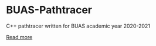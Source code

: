 # BUAS-Pathtracer
C++ pathtracer written for BUAS academic year 2020-2021

[Read more](https://www.therookies.co/entries/13378)
